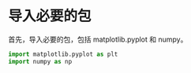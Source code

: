 # 导入必要的包

首先，导入必要的包，包括 matplotlib.pyplot 和 numpy。

```python
import matplotlib.pyplot as plt
import numpy as np
```
